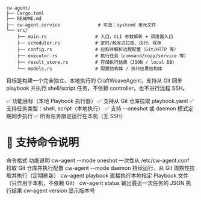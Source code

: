 ```
cw-agent/
├── Cargo.toml
├── README.md
├── cw-agent.service              # 可选：systemd 单元文件
└── src/
    ├── main.rs                  # 入口，CLI 参数解析 + 调度器入口
    ├── scheduler.rs             # 定时/触发式拉取、执行、保存
    ├── config.rs                # 拉取并解析远程配置（Git/HTTP 等）
    ├── executor.rs              # 执行任务（command/copy/service 等）
    ├── result_store.rs          # 存储执行结果（JSON / local DB）
    └── models.rs                # 配置结构体 / 执行结果结构体
```

目标是构建一个完全独立、本地执行的 CraftWeaveAgent，支持从 Git 同步 playbook 并执行 shell/script 任务，不依赖 controller，也不进行远程 SSH。

✅ 功能目标（本地 Playbook 执行器）
✅ 支持从 Git 仓库拉取 playbook.yaml
✅ 支持任务类型：shell, script（本地执行）
✅ 支持 --oneshot 或 daemon 模式定期同步执行
✅ 所有任务限定运行在本机（无 SSH）


# 🧩 支持命令说明

命令格式	功能说明
cw-agent --mode oneshot	一次性从 /etc/cw-agent.conf 拉取 Git 仓库并执行配置
cw-agent --mode daemon	持续运行，从 Git 周期性拉取并执行（定期刷新）
cw-agent playbook <path>	直接执行本地指定 Playbook 文件（只作用于本机，不依赖 Git）
cw-agent status	输出最近一次任务的 JSON 执行结果
cw-agent version	显示版本号
